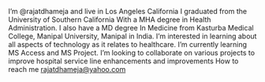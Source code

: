  I’m @rajatdhameja and live in Los Angeles California
I graduated from the University of Southern California
With a MHA degree in Health Administration. I also have a MD degree
In Medicine from Kasturba Medical College, Manipal University, Manipal
in India. 
I’m interested in learning about all aspects of technology 
as it relates to healthcare.
I’m currently learning MS Access and MS Project.
I’m looking to collaborate on various projects to improve hospital service line enhancements and improvements
How to reach me rajatdhameja@yahoo.com



